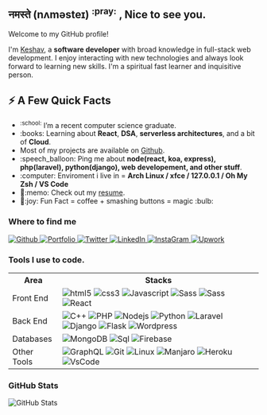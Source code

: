 <h2>नमस्ते (nʌməsteɪ) <sup>:pray:</sup> , Nice to see you.</h2>
<p>Welcome to my GitHub profile!</p>
<p>I'm <a href="https://mekkj98.github.io">Keshav</a>, a <strong>software developer</strong> with broad knowledge in full-stack web development. I enjoy interacting with new technologies and always look forward to learning new skills. I'm a spiritual fast learner and inquisitive person.</p>

<h2>⚡️ A Few Quick Facts</h2>
<ul>
  <li><sup>:school:</sup> I’m a recent computer science graduate.</li>
  <li><span>:books:</span> Learning about <strong>React</strong>, <strong>DSA</strong>, <strong>serverless architectures</strong>, and a bit of <strong>Cloud</strong>.</li>
  <li>Most of my projects are available on <a href="https://github.com/mekkj98">Github</a>.</li>
  <li><span>:speech_balloon:</span> Ping me about <strong>node(react, koa, express), php(laravel), python(django), web developement, and other stuff</strong>.</li>
  <li></span>:computer:</span>  Enviroment i live in = <strong>Arch Linux / xfce / 127.0.0.1 / Oh My Zsh / VS Code</strong></li>
  <li>📙<span>:memo:</span> Check out my <a href="https://mekkj98.github.io/assets/docs/Resume.pdf">resume</a>.</li>
  <li>🎉<span>:joy:</span> Fun Fact = coffee + smashing buttons = magic :bulb:</li>
</ul>


<h3>Where to find me</h3>
<p>
  <a href="https://github.com/mekkj98" target="_blank">
    <img alt="Github" src="https://img.shields.io/badge/GitHub-%2312100E.svg?&style=for-the-badge&logo=Github&logoColor=white" />
  </a> 
  <a href="https://mekkj98.github.io" target="_blank">
    <img alt="Portfolio" src="https://img.shields.io/badge/Portfolio-ff9933?&style=for-the-badge&logo=Google-chrome&logoColor=white" />
  </a>
  <a href="https://twitter.com/mekkj98" target="_blank">
    <img alt="Twitter" src="https://img.shields.io/badge/twitter-%231DA1F2.svg?&style=for-the-badge&logo=twitter&logoColor=white" />
  </a>
  <a href="https://linkedin.com/in/mekkj98" target="_blank">
    <img alt="LinkedIn" src="https://img.shields.io/badge/linkedin-0077B5?&style=for-the-badge&logo=linkedin&logoColor=white" />
  </a>
  <a href="https://instagram.com/mekkj98" target="_blank">
    <img alt="InstaGram" src="https://img.shields.io/badge/instagram-8a3ab9?&style=for-the-badge&logo=instagram&logoColor=white" />
  </a>
  <a href="https://upwork.com/freelancers/~0194445b88fc6163c9" target="_blank">
    <img alt="Upwork" src="https://img.shields.io/badge/upwork-32cd32?&style=for-the-badge&logo=upwork&logoColor=white" />
  </a>
</p>

<h3></h3>

<h3>Tools I use to code.</h3>
<table>
  <tr>
    <th>Area</th>
    <th>Stacks</th>
  </tr>
  <tr>
    <td>Front End</td>
    <td>
      <img alt="html5" src="https://img.shields.io/badge/-HTML5-E34F26?style=flat-square&logo=html5&logoColor=white" />
      <img alt="css3" src="https://img.shields.io/badge/-CSS3-264de4?style=flat-square&logo=CSS3&logoColor=white"/>
      <img alt="Javascript" src="https://img.shields.io/badge/-JavaScript-f0db4f?style=flat-square&logo=Javascript&logoColor=white"/>      
      <img alt="Sass" src="https://img.shields.io/badge/-Sass-CC6699?style=flat-square&logo=sass&logoColor=white" />
      <img alt="Sass" src="https://img.shields.io/badge/-Bootstrap-7952b3?style=flat-square&logo=bootstrap&logoColor=white" />
      <img alt="React" src="https://img.shields.io/badge/-React-20232a?style=flat-square&logo=react&logoColor=white" />
    </td>
  </tr>
  <tr>
    <td>Back End</td>
    <td>
      <img alt="C++" src="https://img.shields.io/badge/C++-0077cc?style=flat-square&logo=C&logoColor=white" />
      <img alt="PHP" src="https://img.shields.io/badge/PHP-4F5B93?style=flat-square&logo=PHP&logoColor=white" />
      <img alt="Nodejs" src="https://img.shields.io/badge/Nodejs-43853d?style=flat-square&logo=Node.js&logoColor=white" />
      <img alt="Python" src="https://img.shields.io/badge/Python-2b5b84?style=flat-square&logo=Python&logoColor=white" />
      <img alt="Laravel" src="https://img.shields.io/badge/Laravel-ff2d20?style=flat-square&logo=Laravel&logoColor=white" />
      <img alt="Django" src="https://img.shields.io/badge/Django-0C3C26?style=flat-square&logo=Django&logoColor=white" />
      <img alt="Flask" src="https://img.shields.io/badge/Flask-ddd?style=flat-square&logo=Flask&logoColor=black" />
      <img alt="Wordpress" src="https://img.shields.io/badge/Wordpress-23282d?style=flat-square&logo=wordpress&logoColor=white" />
    </td>
  </tr>
  <tr>
    <td>Databases</td>
    <td>
      <img alt="MongoDB" src="https://img.shields.io/badge/-MongoDB-13aa52?style=flat-square&logo=mongodb&logoColor=white" />
      <img alt="Sql" src="https://img.shields.io/badge/SQL-E34F26?style=flat-square&logo=Mysql&logoColor=white" />
      <img alt="Firebase" src="https://img.shields.io/badge/Firebase-FFA611?style=flat-square&logo=Firebase&logoColor=white" />
    </td>
  </tr>
  <tr>
    <td>Other Tools</td>
    <td>
      <img alt="GraphQL" src="https://img.shields.io/badge/-GraphQL-E10098?style=flat-square&logo=graphql&logoColor=white" />
      <img alt="Git" src="https://img.shields.io/badge/-Git-F05032?style=flat-square&logo=git&logoColor=white" />
      <img alt="Linux" src="https://img.shields.io/badge/-Linux-185886?style=flat-square&logo=linux&logoColor=white" />
      <img alt="Manjaro" src="https://img.shields.io/badge/-Linux-185886?style=flat-square&logo=manjaro&logoColor=white" />
      <img alt="Heroku" src="https://img.shields.io/badge/-Heroku-430098?style=flat-square&logo=heroku&logoColor=white" />
      <img alt="VsCode" src="https://img.shields.io/badge/VsCode-0066B8?style=flat-square&logo=visual-studio-code&logoColor=white" />
    </td>
  </tr>
</table>

<h3>GitHub Stats</h3>
<img src="https://github-readme-stats.vercel.app/api?username=mekkj98&amp;show_icons=true" alt="GitHub Stats">